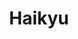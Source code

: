 ---
layout: lecteur.njk
tags : haikyu

title : Haikyu
episode : 18
saison : 4
iframe : https://dood.to/e/s1uwpxk2f9pc
cc :  VostFr
    
---